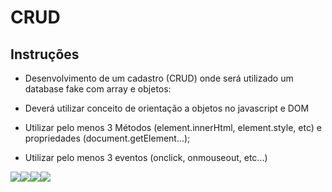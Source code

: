 # CRUD 

## Instruções

- Desenvolvimento de um cadastro (CRUD) onde será utilizado um database fake com array e objetos:

- Deverá utilizar conceito de orientação a objetos no javascript e DOM
- Utilizar pelo menos 3 Métodos (element.innerHtml, element.style, etc) e propriedades (document.getElement...);
- Utilizar pelo menos 3 eventos (onclick, onmouseout, etc...)


<img src="https://img.shields.io/badge/GitHub-100000?style=for-the-badge&logo=github&logoColor=white1"><img src="https://img.shields.io/badge/JavaScript-323330?style=for-the-badge&logo=javascript&logoColor=F7DF1E"><img src="https://img.shields.io/badge/HTML5-E34F26?style=for-the-badge&logo=html5&logoColor=white"><img src="https://img.shields.io/badge/CSS3-1572B6?style=for-the-badge&logo=css3&logoColor=white">
